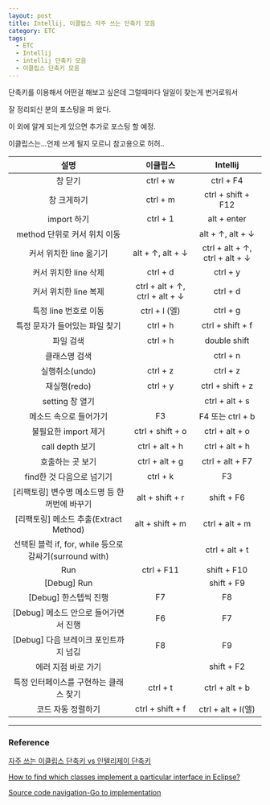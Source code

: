 ```yaml
---
layout: post
title: Intellij, 이클립스 자주 쓰는 단축키 모음
category: ETC
tags:
  - ETC
  - Intellij
  - intellij 단축키 모음
  - 이클립스 단축키 모음
---
```






단축키를 이용해서 어떤걸 해보고 싶은데 그럴때마다 일일이 찾는게 번거로워서

잘 정리되신 분의 포스팅을 퍼 왔다.

이 외에 알게 되는게 있으면 추가로 포스팅 할 예정.

이클립스는...언제 쓰게 될지 모르니 참고용으로 허허..



|                          설명                           |            이클립스            |            Intellij            |
| :-----------------------------------------------------: | :----------------------------: | :----------------------------: |
|                         창 닫기                         |            ctrl + w            |           ctrl + F4            |
|                       창 크게하기                       |            ctrl + m            |       ctrl + shift + F12       |
|                       import 하기                       |            ctrl + 1            |          alt + enter           |
|              method 단위로 커서 위치 이동               |                                |        alt + ↑, alt + ↓        |
|                 커서 위치한 line 옮기기                 |        alt + ↑, alt + ↓        | ctrl + alt + ↑, ctrl + alt + ↓ |
|                  커서 위치한 line 삭제                  |            ctrl + d            |            ctrl + y            |
|                  커서 위치한 line 복제                  | ctrl + alt + ↑, ctrl + alt + ↓ |            ctrl + d            |
|                  특정 line 번호로 이동                  |         ctrl + l (엘)          |            ctrl + g            |
|             특정 문자가 들어있는 파일 찾기              |            ctrl + h            |        ctrl + shift + f        |
|                        파일 검색                        |            ctrl + h            |          double shift          |
|                      클래스명 검색                      |                                |            ctrl + n            |
|                     실행취소(undo)                      |            ctrl + z            |            ctrl + z            |
|                      재실행(redo)                       |            ctrl + y            |        ctrl + shift + z        |
|                     setting 창 열기                     |                                |         ctrl + alt + s         |
|                 메소드 속으로 들어가기                  |               F3               |        F4 또는 ctrl + b        |
|                  불필요한 import 제거                   |        ctrl + shift + o        |         ctrl + alt + o         |
|                     call depth 보기                     |         ctrl + alt + h         |         ctrl + alt + h         |
|                    호출하는 곳 보기                     |         ctrl + alt + g         |        ctrl + alt + F7         |
|                find한 것 다음으로 넘기기                |            ctrl + k            |               F3               |
|      [리팩토링] 변수명 메소드명 등 한꺼번에 바꾸기      |        alt + shift + r         |           shift + F6           |
|         [리팩토링] 메소드 추출(Extract Method)          |        alt + shift + m         |         ctrl + alt + m         |
| 선택된 블럭 if, for, while 등으로 감싸기(surround with) |                                |         ctrl + alt + t         |
|                           Run                           |           ctrl + F11           |          shift + F10           |
|                       [Debug] Run                       |                                |           shift + F9           |
|                  [Debug] 한스텝씩 진행                  |               F7               |               F8               |
|          [Debug] 메소드 안으로 들어가면서 진행          |               F6               |               F7               |
|          [Debug] 다음 브레이크 포인트까지 넘김          |               F8               |               F9               |
|                   에러 지점 바로 가기                   |                                |           shift + F2           |
|         특정 인터페이스를 구현하는 클래스 찾기          |            ctrl + t            |         ctrl + alt + b         |
|                   코드 자동 정렬하기                    |        ctrl + shift + f        |       ctrl + alt + l(엘)       |

---

### Reference

[자주 쓰는 이클립스 단축키 vs 인텔리제이 단축키](https://marobiana.tistory.com/142)

[How to find which classes implement a particular interface in Eclipse?](https://stackoverflow.com/questions/7385459/how-to-find-which-classes-implement-a-particular-interface-in-eclipse)

[Source code navigation-Go to implementation](https://www.jetbrains.com/help/idea/navigating-through-the-source-code.html)

